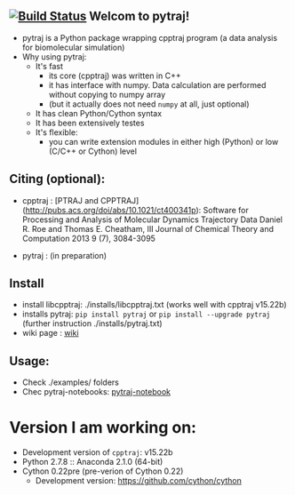 [![Build Status](https://travis-ci.org/hainm/pytraj.svg?branch=master)](https://travis-ci.org/hainm/pytraj)
Welcom to pytraj!
-------------------

- pytraj is a Python package wrapping cpptraj program (a data analysis for biomolecular simulation)
- Why using pytraj:
    * It's fast
        * its core (cpptraj) was written in C++
        * it has interface with numpy. Data calculation are performed without copying to numpy array
        * (but it actually does not need `numpy` at all, just optional)
    * It has clean Python/Cython syntax
    * It has been extensively testes
    * It's flexible: 
        * you can write extension modules in either high (Python) or low (C/C++ or Cython) level

Citing (optional):
-----------------
- cpptraj : [PTRAJ and CPPTRAJ] (http://pubs.acs.org/doi/abs/10.1021/ct400341p): Software for Processing and Analysis of Molecular Dynamics Trajectory Data
Daniel R. Roe and Thomas E. Cheatham, III
Journal of Chemical Theory and Computation 2013 9 (7), 3084-3095 

- pytraj : (in preparation)

Install
-------
- install libcpptraj: 
    ./installs/libcpptraj.txt (works well with cpptraj v15.22b)
- installs pytraj: `pip install pytraj` or `pip install --upgrade pytraj`
    (further instruction ./installs/pytraj.txt)
- wiki page : [wiki](http://www.github.com/pytraj/pytraj/wiki)

Usage: 
-----
- Check ./examples/ folders
- Chec pytraj-notebooks: [pytraj-notebook](http://nbviewer.ipython.org/github/pytraj/pytraj/blob/master/note-books/Frame_class.ipynb)

Version I am working on:
====================
* Development version of `cpptraj`: v15.22b
* Python 2.7.8 :: Anaconda 2.1.0 (64-bit)
* Cython 0.22pre (pre-verion of Cython 0.22)
    * Development version: https://github.com/cython/cython
